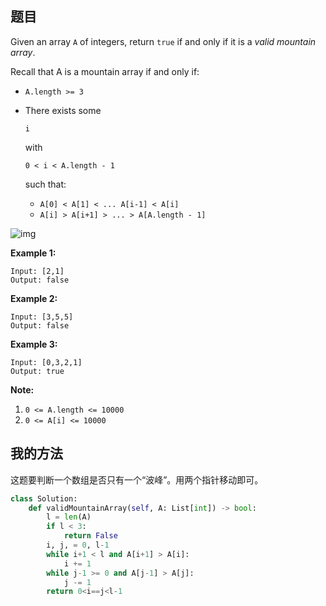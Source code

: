 ## 题目

Given an array `A` of integers, return `true` if and only if it is a *valid mountain array*.

Recall that A is a mountain array if and only if:

- `A.length >= 3`

- There exists some

   

  ```
  i
  ```

   

  with 

  ```
  0 < i < A.length - 1
  ```

   such that:

  - `A[0] < A[1] < ... A[i-1] < A[i]`
  - `A[i] > A[i+1] > ... > A[A.length - 1]`


![img](https://assets.leetcode.com/uploads/2019/10/20/hint_valid_mountain_array.png)

 

**Example 1:**

```
Input: [2,1]
Output: false
```

**Example 2:**

```
Input: [3,5,5]
Output: false
```

**Example 3:**

```
Input: [0,3,2,1]
Output: true
```

 

**Note:**

1. `0 <= A.length <= 10000`
2. `0 <= A[i] <= 10000 `

## 我的方法

这题要判断一个数组是否只有一个“波峰”。用两个指针移动即可。

```python
class Solution:
    def validMountainArray(self, A: List[int]) -> bool:
        l = len(A)
        if l < 3:
            return False
        i, j, = 0, l-1
        while i+1 < l and A[i+1] > A[i]:
            i += 1
        while j-1 >= 0 and A[j-1] > A[j]:
            j -= 1
        return 0<i==j<l-1
```

